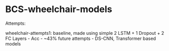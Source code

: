 # BCS-wheelchair-models
Attempts:

wheelchair-attempts1: baseline, made using simple 2 LSTM + 1 Dropout + 2 FC Layers - Acc - ~43%
future attempts - DS-CNN, Transformer based models
